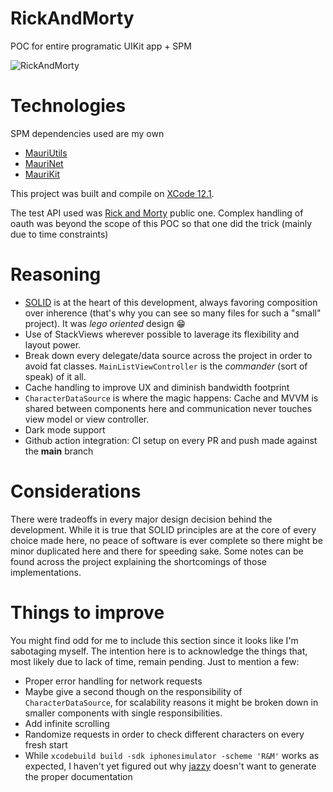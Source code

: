 # RickAndMorty
POC for entire programatic UIKit app + SPM

![RickAndMorty](https://user-images.githubusercontent.com/1657723/109507856-ee278480-7a7d-11eb-9f55-ac27703b29ce.jpg)


# Technologies

SPM dependencies used are my own 

* [MauriUtils](https://github.com/mchirino89/MauriUtils)
* [MauriNet](https://github.com/mchirino89/MauriNet)
* [MauriKit](https://github.com/mchirino89/MauriKit)

This project was built and compile on [XCode 12.1](https://download.developer.apple.com/Developer_Tools/Xcode_12.1/Xcode_12.1.xip).

The test API used was [Rick and Morty](https://rickandmortyapi.com) public one. Complex handling of oauth was beyond the scope of this POC so that one did the trick (mainly due to time constraints)

# Reasoning

- [SOLID](https://www.youtube.com/watch?v=TMuno5RZNeE&ab_channel=Peoplecareer) is at the heart of this development, always favoring composition over inherence (that's why you can see so many files for such a "small" project). It was _lego oriented_ design 😁
- Use of StackViews wherever possible to laverage its flexibility and layout power.
- Break down every delegate/data source across the project in order to avoid fat classes. `MainListViewController` is the _commander_ (sort of speak) of it all.
- Cache handling to improve UX and diminish bandwidth footprint 
- `CharacterDataSource` is where the magic happens: Cache and MVVM is shared between components here and communication never touches view model or view controller.
- Dark mode support
- Github action integration: CI setup on every PR and push made against the **main** branch

# Considerations 

There were tradeoffs in every major design decision behind the development. While it is true that SOLID principles are at the core of every choice made here, no peace of software is ever complete so there might be minor duplicated here and there for speeding sake. Some notes can be found across the project explaining the shortcomings of those implementations. 

# Things to improve
You might find odd for me to include this section since it looks like I'm sabotaging myself. The intention here is to acknowledge the things that, most likely due to lack of time, remain pending. Just to mention a few:

- Proper error handling for network requests
- Maybe give a second though on the responsibility of `CharacterDataSource`, for scalability reasons it might be broken down in smaller components with single responsibilities.
- Add infinite scrolling 
- Randomize requests in order to check different characters on every fresh start
- While `xcodebuild build -sdk iphonesimulator -scheme 'R&M'` works as expected, I haven't yet figured out why [jazzy](https://github.com/realm/jazzy) doesn't want to generate the proper documentation
